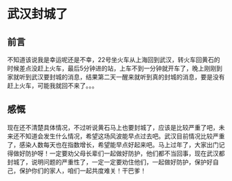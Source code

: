 # 武汉封城了


## 前言

不知道该说我是幸运呢还是不幸，22号坐火车从上海回到武汉，转火车回黄石的时候差点没赶上火车，最后5分钟进的站，上车不到一分钟就开车了，晚上刚刚到家就听到武汉要封城的消息，结果第二天一醒来就听到真的封城的消息，要是没有赶上火车，可能我就回不来了。。。

## 感慨

现在还不清楚具体情况，不过听说黄石马上也要封城了，应该是比较严重了吧，未来还不知道会发生什么情况，希望这场风波能早点过去吧。武汉目前情况比较严重了，感染人数每天也在指数增长，希望能早点好起来吧。马上过年了，大家出门记得做好防护呀！一定要劝父母长辈们一起做好防护，他们都不当回事，现在武汉都封城了，说明问题的严重性了，一定一定要劝住他们，一起做好防护，保护好自己，保护你们的家人，咱们一起共度难关！干巴爹！
